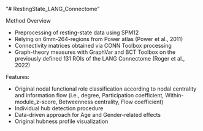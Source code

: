 "# RestingState_LANG_Connectome" 

Method Overview
- Preprocessing of resting-state data using SPM12
- Relying on 6mm-264-regions from Power atlas (Power et al., 2011)
- Connectivity matrices obtained via CONN Toolbox processing
- Graph-theory measures with GraphVar and BCT Toolbox on the previously defined 131 ROIs of the LANG Connectome (Roger et al., 2022)

Features:
- Original nodal functional role classification according to nodal centrality and information flow
(i.e., degree, Participation coefficient, Within-module_z-score, Betweenness centrality, Flow coefficient)
- Individual hub detection procedure
- Data-driven approach for Age and Gender-related effects
- Original hubness profile visualization
 
